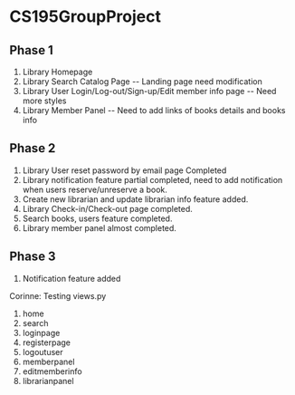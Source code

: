 # CS195GroupProject
## Phase 1
1. Library Homepage 
2. Library Search Catalog Page -- Landing page need modification
3. Library User Login/Log-out/Sign-up/Edit member info page -- Need more styles
4. Library Member Panel -- Need to add links of books details and books info 

## Phase 2
1. Library User reset password by email page Completed
2. Library notification feature partial completed, need to add notification when users reserve/unreserve a book. 
3. Create new librarian and update librarian info feature added.
4. Library Check-in/Check-out page completed.
5. Search books, users feature completed.
6. Library member panel almost completed.

## Phase 3
1. Notification feature added

Corinne: Testing views.py
1. home
2. search
3. loginpage
4. registerpage
5. logoutuser
6. memberpanel
7. editmemberinfo
8. librarianpanel
